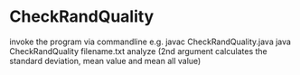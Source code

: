 # CheckRandQuality

invoke the program via commandline 
e.g. javac CheckRandQuality.java
     java CheckRandQuality filename.txt analyze
     (2nd argument calculates the standard deviation, mean value and mean all value)
     
